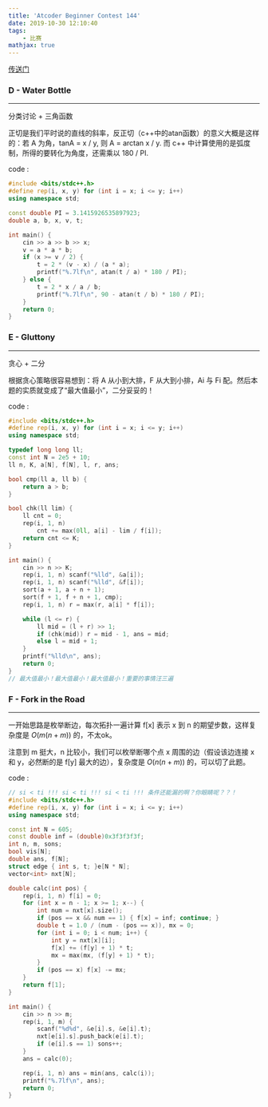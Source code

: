 ```yaml
---
title: 'Atcoder Beginner Contest 144'
date: 2019-10-30 12:10:40
tags: 
    - 比赛
mathjax: true
---
```


[传送门](https://atcoder.jp/contests/abc144)

### D - Water Bottle
-----

分类讨论 + 三角函数

正切是我们平时说的直线的斜率，反正切（c++中的atan函数）的意义大概是这样的：若 A 为角，tanA = x / y, 则 A = arctan x / y. 而 c++ 中计算使用的是弧度制，所得的要转化为角度，还需乘以 180 / PI.

code :
``` c++
#include <bits/stdc++.h>
#define rep(i, x, y) for (int i = x; i <= y; i++)
using namespace std;

const double PI = 3.1415926535897923;
double a, b, x, v, t;

int main() {
    cin >> a >> b >> x;
    v = a * a * b;
    if (x >= v / 2) {
        t = 2 * (v - x) / (a * a);
        printf("%.7lf\n", atan(t / a) * 180 / PI);
    } else {
        t = 2 * x / a / b;
        printf("%.7lf\n", 90 - atan(t / b) * 180 / PI);
    }
    return 0;
}
```

### E - Gluttony
-----

贪心 + 二分

根据贪心策略很容易想到：将 A 从小到大排，F 从大到小排，Ai 与 Fi 配。然后本题的实质就变成了“最大值最小”，二分妥妥的！

code :
``` c++
#include <bits/stdc++.h>
#define rep(i, x, y) for (int i = x; i <= y; i++)
using namespace std;

typedef long long ll;
const int N = 2e5 + 10;
ll n, K, a[N], f[N], l, r, ans;

bool cmp(ll a, ll b) {
    return a > b;
}

bool chk(ll lim) {
    ll cnt = 0;
    rep(i, 1, n)
        cnt += max(0ll, a[i] - lim / f[i]);
    return cnt <= K;
}

int main() {
    cin >> n >> K;
    rep(i, 1, n) scanf("%lld", &a[i]);
    rep(i, 1, n) scanf("%lld", &f[i]);
    sort(a + 1, a + n + 1);
    sort(f + 1, f + n + 1, cmp);
    rep(i, 1, n) r = max(r, a[i] * f[i]);

    while (l <= r) {
        ll mid = (l + r) >> 1;
        if (chk(mid)) r = mid - 1, ans = mid;
        else l = mid + 1;
    }
    printf("%lld\n", ans);
    return 0;
}
// 最大值最小！最大值最小！最大值最小！重要的事情汪三遍
```

### F - Fork in the Road
-----

一开始思路是枚举断边，每次拓扑一遍计算 f[x] 表示 x 到 n 的期望步数，这样复杂度是 $O(m(n + m))$ 的，不太ok。

注意到 m 挺大，n 比较小，我们可以枚举断哪个点 x 周围的边（假设该边连接 x 和 y，必然断的是 f[y] 最大的边），复杂度是 $O(n(n+m))$ 的，可以切了此题。

code :
``` c++
// si < ti !!! si < ti !!! si < ti !!! 条件还能漏的啊？你眼睛呢？？！
#include <bits/stdc++.h>
#define rep(i, x, y) for (int i = x; i <= y; i++)
using namespace std;

const int N = 605;
const double inf = (double)0x3f3f3f3f;
int n, m, sons;
bool vis[N];
double ans, f[N];
struct edge { int s, t; }e[N * N];
vector<int> nxt[N];

double calc(int pos) {
    rep(i, 1, n) f[i] = 0;
    for (int x = n - 1; x >= 1; x--) {
        int num = nxt[x].size();
        if (pos == x && num == 1) { f[x] = inf; continue; }
        double t = 1.0 / (num - (pos == x)), mx = 0;
        for (int i = 0; i < num; i++) {
            int y = nxt[x][i];
            f[x] += (f[y] + 1) * t;
            mx = max(mx, (f[y] + 1) * t);
        }
        if (pos == x) f[x] -= mx;
    }
    return f[1];
}

int main() {
    cin >> n >> m;
    rep(i, 1, m) {
        scanf("%d%d", &e[i].s, &e[i].t);
        nxt[e[i].s].push_back(e[i].t);
        if (e[i].s == 1) sons++;
    }
    ans = calc(0);

    rep(i, 1, n) ans = min(ans, calc(i));
    printf("%.7lf\n", ans);
    return 0;
}
```